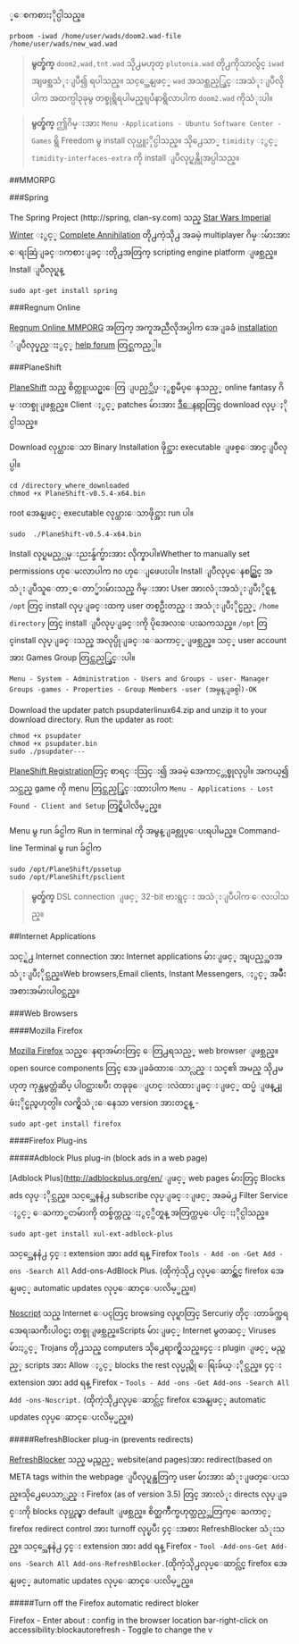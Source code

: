 ္ေစကစားႏိုင္ပါသည္။

	prboom -iwad /home/user/wads/doom2.wad-file /home/user/wads/new_wad.wad

>**မွတ္ခ်က္** `doom2,wad,tnt.wad` သို႕မဟုတ္ `plutonia.wad` တို႕ကိုသာလွ်င္ `iwad` အျဖစ္အသံုးျပဳ၍ ရပါသည္။ သင့္အေနျဖင့္ `wad` အသစ္ထည့္သြင္းအသံုးျပဳလိုပါက အထက္ပါ၃ခုမွ တစ္ခုရွိရပါမည္။ျပႆနာရွိလာပါက `doom2.wad` ကိုသံုးပါ။   


>**မွတ္ခ်က္** ဤဂိမ္းအား `Menu -Applications - Ubuntu Software Center -Games` ရွိ Freedom မွ install လုပ္ယူႏိုင္ပါသည္။ သို႕ေသာ္ `timidity` ႏွင့္ `timidity-interfaces-extra` ကို install ျပဳလုပ္ရန္လိုအပ္ပါသည္။

##MMORPG

###Spring

The Spring Project  (http://spring, clan-sy.com) သည္ [Star Wars Imperial Winter](http://www.imperialwinter.com/) ႏွင့္ [Complete Annihilation](http://springrts.com/wiki/Complete_Annihilation#Introduction) တို႕ကဲ့သို႕ အခမဲ့ multiplayer ဂိမ္းမ်ားအား
ေရးဆြဲျခင္း၊ကစားျခင္းတို႕အတြက္ scripting engine platform ျဖစ္သည္။ Install ျပဳလုပ္ရန္

	sudo apt-get install spring

###Regnum Online

[Regnum Online MMPORG](http://www.regnumonline.com.ar/index.php?sec=61=1) အတြက္ အကူအညီလိုအပ္ပါက အေျခခံ [installation](http://ubuntuforums.org/showthread.php?t=615246) ဲျပဳလုပ္နည္းႏွင့္ [help forum](http://www.regnumonline.com.ar/forum/forumdisplay.php?f=15) တြင္ႀကည့္ပါ။

###PlaneShift 

[PlaneShift](http://www.planeshift.it/) သည္ စိတ္ကူးယဥ္မႈေတြ ျပည့္သိပ္ႏွစ္ၿမဳပ္ေနသည့္ online fantasy ဂိမ္းတစ္ခုျဖစ္သည္။ Client ႏွင့္ patches မ်ားအား [ဒီေနရာတြင္](http://www.planeshift.it/download.html) download လုပ္ႏိုင္ပါသည္။

Download လုပ္ထားေသာ Binary Installation ဖိုင္အား executable ျဖစ္ေအာင္ျပဳလုပ္ပါ။

	cd /directory_where_downloaded
	chmod +x PlaneShift-v0.5.4-x64.bin

root အေနျဖင့္ executable လုပ္ထားေသာဖိုင္အား run ပါ။

	sudo  ./PlaneShift-v0.5.4-x64.bin

Install လုပ္ရမည့္လမ္းညႊန္ခ်က္မ်ားအား လိုက္နာပါ။Whether to manually set permissions
ဟုေမးလာပါက no ဟုေျဖေပးပါ။ Install ျပဳလုပ္ေနစဥ္တြင္ အသံုးျပဳသူေတာ္ေတာ္မ်ားမ်ားသည္ ဂိမ္းအား User အားလံုးအသံုးျပဳႏိုင္ရန္ `/opt` တြင္ install လုပ္ျခင္းထက္ user တစ္ဦးတည္း အသံုးျပဳႏိုင္မည့္ `/home directory` တြင္  install ျပဳလုပ္ျခင္းကို ပိုအေလးေပးႀကသည္။ `/opt` တြင္install လုပ္ျခင္းသည္ အလုပ္ပိုျခင္းေႀကာင့္ျဖစ္သည္။ သင့္ user account အား Games Group တြင္ထည့္သြင္းပါ။

	Menu - System - Administration - Users and Groups - user- Manager Groups -games - Properties - Group Members -user (အမွန္ျခစ္ပါ)-OK

Download the updater patch psupdaterlinux64.zip and unzip it to your download directory. Run the updater as root:

	chmod +x psupdater
	chmod +x psupdater.bin
	sudo ./psupdater---

[PlaneShift Registration](http://www.planeshift.it/register.html)တြင္ စာရင္းသြင္း၍ အခမဲ့
အေကာင့္တစ္ခုလုပ္ပါ။ အကယ္၍ သင္သည္ game ကို menu တြင္ထည့္သြင္းထားပါက `Menu - Applications - Lost Found - Client and Setup` တြင္ရွိပါလိမ့္မည္။

Menu မွ run ခ်င္ပါက Run in terminal ကို အမွန္ျခစ္လုပ္ေပးရပါမည္။ Command-line Terminal မွ run ခ်င္ပါက

	sudo /opt/PlaneShift/pssetup
	sudo /opt/PlaneShift/psclient

>**မွတ္ခ်က္** DSL connection ျဖင့္ 32-bit ဗားရွင္း အသံုးျပဳပါက ေလးပါသည္။

##Internet Applications

သင့္ရဲ႕ Internet connection အား Internet applications မ်ားျဖင့္ အျပည့္အ၀အသံုးျပဳႏိုင္သည္။Web
browsers,Email clients, Instant Messengers, ႏွင့္ အမ်ိဳးအစားအမ်ားပါ၀င္သည္။

###Web Browsers

####Mozilla Firefox 

[Mozilla Firefox](http://www.mozilla.com/en-US/) သည္ေနရာအမ်ားတြင္ ေတြ႕ရသည့္ web browser ျဖစ္သည္။ open source components တြင္ အေျခခံထားေသာ္လည္း သင္၏ အမည္ သို႕မဟုတ္ ကုန္အမွတ္တံဆိပ္ ပါ၀င္ထားၿပီး တခုခုေျပာင္းလဲထားျခင္းျဖင့္ ထပ္မံ ျဖန္႕ျဖဴးႏိုင္မည္မဟုတ္ပါ။ လက္ရွိသံုးေနေသာ version အားတင္ရန္ -

	sudo apt-get install firefox

####Firefox Plug-ins

#####Adblock Plus plug-in (block ads in a web page)

[Adblock Plus](http://adblockplus.org/en/ ျဖင့္ web pages မ်ားတြင္ Blocks ads လုပ္ႏိုင္သည္။
သင့္အေနနဲ႕ subscribe လုပ္ျခင္းျဖင့္ အခမဲ႕ Filter Service ႏွင့္ ေႀကာ္ၿငာမ်ားကို တစ္ခ်က္တည္းႏွင့္ပိတ္ရန္ အတြက္ထပ္ေပါင္းႏိုင္ပါသည္။

	sudo apt-get install xul-ext-adblock-plus

သင့္အေနနဲ႕ ၄င္း extension အား add ရန္ Firefox `Tools - Add -on -Get Add -ons -Search All` Add-ons-AdBlock Plus. (ထိုကဲ့သို႕ လုပ္ေဆာင္လွ်င္ firefox အေနျဖင့္ automatic updates
လုပ္ေဆာင္ေပးလိမ့္မည္။)

[Noscript](http://noscript.net/) သည္ Internet ေပၚတြင္ browsing လုပ္ရာတြင္ Sercuriy တိုင္းတာခ်က္အရ အေရးႀကီးပါ၀င္မႈ တစ္ခုျဖစ္သည္။Scripts မ်ားျဖင့္ Internet မွတဆင့္ Viruses မ်ားႏွင့္ Trojans တို႕သည္ computers သို႕ေရာက္ရွိသည္။၄င္း plugin ျဖင့္ မည္သည့္ scripts အား Allow ႏွင့္ blocks the rest လုပ္မည္ကို ေရြးခ်ယ္ႏိုင္သည္။ ၄င္း extension အား add ရန္ Firefox - `Tools - Add -ons -Get Add-ons -Search All Add -ons-Noscript.` (ထိုကဲ့သို႕လုပ္ေဆာင္လ်င္ firefox အေနျဖင့္ automatic updates လုပ္ေဆာင္ေပးလိမ့္မည္။)

#####RefreshBlocker plug-in (prevents redirects)

[RefreshBlocker](https://addons.mozilla.org/en-US/firefox/addon/refreshblocker/) သည္ မည္သည့္ website(and pages)အား redirect(based on  META tags within the webpage ျပဳလုပ္ရန္အတြက္ user မ်ားအား ဆံုးျဖတ္ေပးသည္။သို႕ေပေသာ္လည္း Firefox (as of version 3.5) တြင္ အားလံုး directs လုပ္ျခင္းကို blocks လုပ္သည္မွာ default ျဖစ္သည္။ စိတ္ႀကိဳက္မဟုတ္သည့္အတြက္ေႀကာင့္ firefox redirect control အား  turnoff လုပ္ၿပီး ၄င္းအစား RefreshBlocker သံုးသည္။ သင့္အေနနဲ႕ ၄င္း extension အား add ရန္ Firefox - `Tool -Add-ons-Get Add-ons -Search All Add-ons-RefreshBlocker.`(ထိုကဲ့သို႕လုပ္ေဆာင္လ်င္ firefox အေနျဖင့္ automatic updates လုပ္ေဆာင္ေပးလိမ့္မည္။

#####Turn off the Firefox  automatic redirect bloker  

Firefox - Enter about : config in the browser location bar-right-click on
accessibility:blockautorefresh - Toggle to change the v
